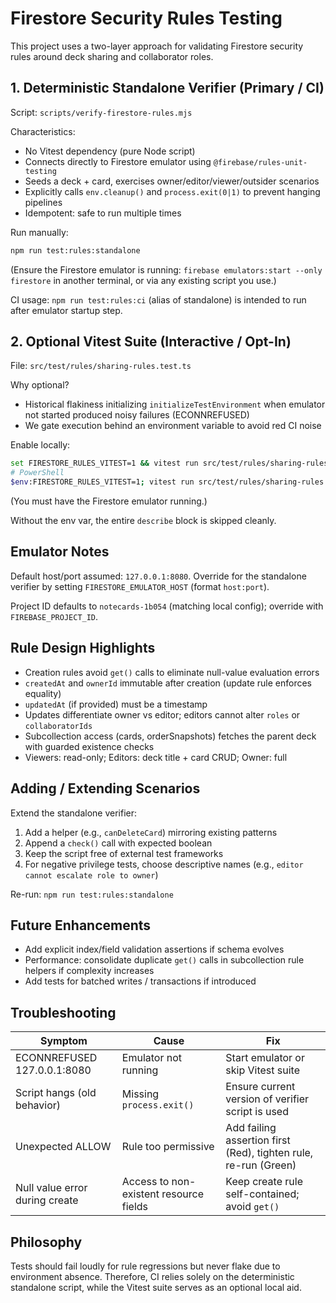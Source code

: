 # Firestore Security Rules Testing

This project uses a two-layer approach for validating Firestore security rules around deck sharing and collaborator roles.

## 1. Deterministic Standalone Verifier (Primary / CI)

Script: `scripts/verify-firestore-rules.mjs`

Characteristics:
- No Vitest dependency (pure Node script)
- Connects directly to Firestore emulator using `@firebase/rules-unit-testing`
- Seeds a deck + card, exercises owner/editor/viewer/outsider scenarios
- Explicitly calls `env.cleanup()` and `process.exit(0|1)` to prevent hanging pipelines
- Idempotent: safe to run multiple times

Run manually:
```bash
npm run test:rules:standalone
```
(Ensure the Firestore emulator is running: `firebase emulators:start --only firestore` in another terminal, or via any existing script you use.)

CI usage: `npm run test:rules:ci` (alias of standalone) is intended to run after emulator startup step.

## 2. Optional Vitest Suite (Interactive / Opt-In)

File: `src/test/rules/sharing-rules.test.ts`

Why optional?
- Historical flakiness initializing `initializeTestEnvironment` when emulator not started produced noisy failures (ECONNREFUSED)
- We gate execution behind an environment variable to avoid red CI noise

Enable locally:
```bash
set FIRESTORE_RULES_VITEST=1 && vitest run src/test/rules/sharing-rules.test.ts
# PowerShell
$env:FIRESTORE_RULES_VITEST=1; vitest run src/test/rules/sharing-rules.test.ts
```
(You must have the Firestore emulator running.)

Without the env var, the entire `describe` block is skipped cleanly.

## Emulator Notes

Default host/port assumed: `127.0.0.1:8080`. Override for the standalone verifier by setting `FIRESTORE_EMULATOR_HOST` (format `host:port`).

Project ID defaults to `notecards-1b054` (matching local config); override with `FIREBASE_PROJECT_ID`.

## Rule Design Highlights

- Creation rules avoid `get()` calls to eliminate null-value evaluation errors
- `createdAt` and `ownerId` immutable after creation (update rule enforces equality)
- `updatedAt` (if provided) must be a timestamp
- Updates differentiate owner vs editor; editors cannot alter `roles` or `collaboratorIds`
- Subcollection access (cards, orderSnapshots) fetches the parent deck with guarded existence checks
- Viewers: read-only; Editors: deck title + card CRUD; Owner: full

## Adding / Extending Scenarios

Extend the standalone verifier:
1. Add a helper (e.g., `canDeleteCard`) mirroring existing patterns
2. Append a `check()` call with expected boolean
3. Keep the script free of external test frameworks
4. For negative privilege tests, choose descriptive names (e.g., `editor cannot escalate role to owner`)

Re-run: `npm run test:rules:standalone`

## Future Enhancements

- Add explicit index/field validation assertions if schema evolves
- Performance: consolidate duplicate `get()` calls in subcollection rule helpers if complexity increases
- Add tests for batched writes / transactions if introduced

## Troubleshooting

| Symptom | Cause | Fix |
|---------|-------|-----|
| ECONNREFUSED 127.0.0.1:8080 | Emulator not running | Start emulator or skip Vitest suite |
| Script hangs (old behavior) | Missing `process.exit()` | Ensure current version of verifier script is used |
| Unexpected ALLOW | Rule too permissive | Add failing assertion first (Red), tighten rule, re-run (Green) |
| Null value error during create | Access to non-existent resource fields | Keep create rule self-contained; avoid `get()` |

## Philosophy

Tests should fail loudly for rule regressions but never flake due to environment absence. Therefore, CI relies solely on the deterministic standalone script, while the Vitest suite serves as an optional local aid.
